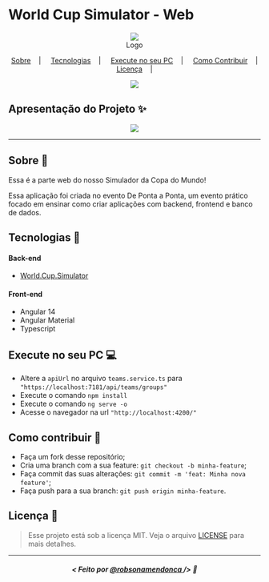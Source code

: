 <h1>World Cup Simulator - Web</h1>

<p align="center">
<image src="https://via.placeholder.com/300x100.png?text=World-Cup-Simulator"/></br>
<label>Logo</label>
</p>

<p align="center">
  <a href="#sobre-memo">Sobre</a>&nbsp;&nbsp;&nbsp; | &nbsp;&nbsp;&nbsp;
  <a href="#tecnologias-rocket">Tecnologias</a>&nbsp;&nbsp;&nbsp; | &nbsp;&nbsp;&nbsp;
  <a href="#execute-no-seu-pc-computer">Execute no seu PC</a>&nbsp;&nbsp;&nbsp; | &nbsp;&nbsp;&nbsp;
  <a href="#como-contribuir-">Como Contribuir</a>&nbsp;&nbsp;&nbsp; | &nbsp;&nbsp;&nbsp;
  <a href="#licença-scroll">Licença</a>&nbsp;&nbsp;&nbsp; | &nbsp;&nbsp;&nbsp;
</p>

<p align="center">
<image src="https://img.shields.io/badge/Shields-customizados-red"/>
</p>

## Apresentação do Projeto :sparkles:

<p align="center">
<image src="world-cup-simulator-front.png" />
</p>

---

## Sobre :memo:

Essa é a parte web do nosso Simulador da Copa do Mundo!

Essa aplicação foi criada no evento De Ponta a Ponta, um evento prático focado em ensinar como criar aplicações com backend, frontend e banco de dados.

## Tecnologias :rocket:
#### Back-end
 - [World.Cup.Simulator](https://github.com/robsonamendonca/World.Cup.Simulator)
#### Front-end
 - Angular 14
 - Angular Material
 - Typescript

## Execute no seu PC :computer:

- Altere a `apiUrl` no arquivo `teams.service.ts` para `"https://localhost:7181/api/teams/groups"`
- Execute o comando `npm install`
- Execute o comando `ng serve -o`
- Acesse o navegador na url `"http://localhost:4200/"`

## Como contribuir 🤔

- Faça um fork desse repositório;
- Cria uma branch com a sua feature: `git checkout -b minha-feature`;
- Faça commit das suas alterações: `git commit -m 'feat: Minha nova feature'`;
- Faça push para a sua branch: `git push origin minha-feature`.

## Licença :scroll:

> Esse projeto está sob a licença MIT. Veja o arquivo [LICENSE](LICENSE) para mais detalhes.

---

##### <p align="center"> <strong> < Feito por <a href="https://github.com/robsonamendonca"> @robsonamendonca  </a> /> </strong>  :wave:
